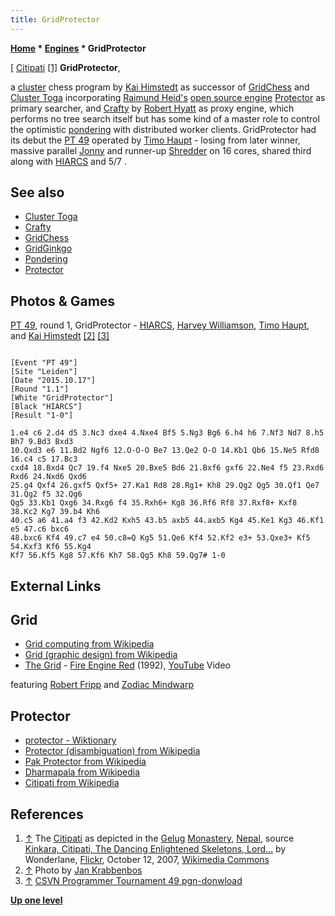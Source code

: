 ```yaml
---
title: GridProtector
---
```

**[Home](Home "Home") * [Engines](Engines "Engines") * GridProtector**

\[ [Citipati](<https://en.wikipedia.org/wiki/Citipati_(Buddhism)>) <a id="cite-note-1" href="#cite-ref-1">[1]</a>
**GridProtector**,

a [cluster](https://en.wikipedia.org/wiki/Computer_cluster) chess program by [Kai Himstedt](Kai_Himstedt "Kai Himstedt") as successor of [GridChess](GridChess "GridChess") and [Cluster Toga](Cluster_Toga "Cluster Toga") incorporating [Raimund Heid's](Raimund_Heid "Raimund Heid") [open source engine](Category:Open_Source "Category:Open Source") [Protector](Protector "Protector") as primary searcher, and [Crafty](Crafty "Crafty") by [Robert Hyatt](Robert_Hyatt "Robert Hyatt") as proxy engine, which performs no tree search itself but has some kind of a master role to control the optimistic [pondering](Pondering "Pondering") with distributed worker clients.
GridProtector had its debut the [PT 49](PT_49 "PT 49") operated by [Timo Haupt](Timo_Haupt "Timo Haupt") - losing from later winner, massive parallel [Jonny](Jonny "Jonny") and runner-up [Shredder](Shredder "Shredder") on 16 cores, shared third along with [HIARCS](HIARCS "HIARCS") and 5/7 .

## See also

- [Cluster Toga](Cluster_Toga "Cluster Toga")
- [Crafty](Crafty "Crafty")
- [GridChess](GridChess "GridChess")
- [GridGinkgo](GridGinkgo "GridGinkgo")
- [Pondering](Pondering "Pondering")
- [Protector](Protector "Protector")

## Photos & Games

[](http://www.csvn.nl/index.php/nieuws/51-toernooien/717-pt49-round-1)
[PT 49](PT_49 "PT 49"), round 1, GridProtector - [HIARCS](HIARCS "HIARCS"), [Harvey Williamson](Harvey_Williamson "Harvey Williamson"), [Timo Haupt](Timo_Haupt "Timo Haupt"), and [Kai Himstedt](Kai_Himstedt "Kai Himstedt") <a id="cite-note-2" href="#cite-ref-2">[2]</a> <a id="cite-note-3" href="#cite-ref-3">[3]</a>

```

[Event "PT 49"]
[Site "Leiden"]
[Date "2015.10.17"]
[Round "1.1"]
[White "GridProtector"]
[Black "HIARCS"]
[Result "1-0"]

1.e4 c6 2.d4 d5 3.Nc3 dxe4 4.Nxe4 Bf5 5.Ng3 Bg6 6.h4 h6 7.Nf3 Nd7 8.h5 Bh7 9.Bd3 Bxd3 
10.Qxd3 e6 11.Bd2 Ngf6 12.O-O-O Be7 13.Qe2 O-O 14.Kb1 Qb6 15.Ne5 Rfd8 16.c4 c5 17.Bc3 
cxd4 18.Bxd4 Qc7 19.f4 Nxe5 20.Bxe5 Bd6 21.Bxf6 gxf6 22.Ne4 f5 23.Rxd6 Rxd6 24.Nxd6 Qxd6 
25.g4 Qxf4 26.gxf5 Qxf5+ 27.Ka1 Rd8 28.Rg1+ Kh8 29.Qg2 Qg5 30.Qf1 Qe7 31.Qg2 f5 32.Qg6 
Qg5 33.Kb1 Qxg6 34.Rxg6 f4 35.Rxh6+ Kg8 36.Rf6 Rf8 37.Rxf8+ Kxf8 38.Kc2 Kg7 39.b4 Kh6 
40.c5 a6 41.a4 f3 42.Kd2 Kxh5 43.b5 axb5 44.axb5 Kg4 45.Ke1 Kg3 46.Kf1 e5 47.c6 bxc6 
48.bxc6 Kf4 49.c7 e4 50.c8=Q Kg5 51.Qe6 Kf4 52.Kf2 e3+ 53.Qxe3+ Kf5 54.Kxf3 Kf6 55.Kg4
Kf7 56.Kf5 Kg8 57.Kf6 Kh7 58.Qg5 Kh8 59.Qg7# 1-0

```

## External Links

## Grid

- [Grid computing from Wikipedia](https://en.wikipedia.org/wiki/Grid_computing)
- [Grid (graphic design) from Wikipedia](<https://en.wikipedia.org/wiki/Grid_(graphic_design)>)
- [The Grid](Category:The_Grid "Category:The Grid") - [Fire Engine Red](<https://en.wikipedia.org/wiki/456_(album)>) (1992), [YouTube](https://en.wikipedia.org/wiki/YouTube) Video

featuring [Robert Fripp](Category:Robert_Fripp "Category:Robert Fripp") and [Zodiac Mindwarp](https://en.wikipedia.org/wiki/Zodiac_Mindwarp_and_the_Love_Reaction)

## Protector

- [protector - Wiktionary](http://en.wiktionary.org/wiki/protector)
- [Protector (disambiguation) from Wikipedia](https://en.wikipedia.org/wiki/Protector)
- [Pak Protector from Wikipedia](https://en.wikipedia.org/wiki/Pak_Protector)
- [Dharmapala from Wikipedia](https://en.wikipedia.org/wiki/Dharmapala)
- [Citipati from Wikipedia](<https://en.wikipedia.org/wiki/Citipati_(Buddhism)>)

## References

1. <a id="cite-ref-1" href="#cite-note-1">↑</a> The [Citipati](<https://en.wikipedia.org/wiki/Citipati_(Buddhism)>) as depicted in the [Gelug](https://en.wikipedia.org/wiki/Gelug) [Monastery](https://en.wikipedia.org/wiki/Monastery), [Nepal](https://en.wikipedia.org/wiki/Nepal), source [Kinkara, Citipati, The Dancing Enlightened Skeletons, Lord…](https://www.flickr.com/photos/wonderlane/3172647615/in/photostream/) by Wonderlane, [Flickr](https://en.wikipedia.org/wiki/Flickr), October 12, 2007, [Wikimedia Commons](https://en.wikipedia.org/wiki/Wikimedia_Commons)
1. <a id="cite-ref-2" href="#cite-note-2">↑</a> Photo by [Jan Krabbenbos](Jan_Krabbenbos "Jan Krabbenbos")
1. <a id="cite-ref-3" href="#cite-note-3">↑</a> [CSVN Programmer Tournament 49 pgn-donwload](http://www.csvn.nl/index.php/download/partijen/csvn-programmer-tournaments/241-pt49)

**[Up one level](Engines "Engines")**


